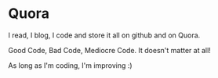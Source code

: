 Quora
=====

I read, I blog, I code and store it all on github and on Quora.

Good Code, Bad Code, Mediocre Code. It doesn't matter at all! 

As long as I'm coding, I'm improving :)


